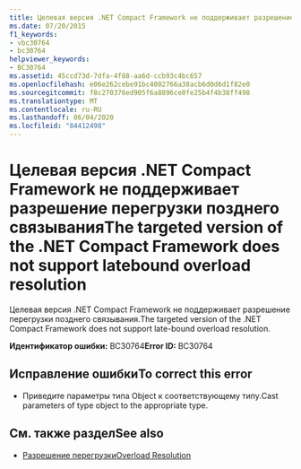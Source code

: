 ```yaml
---
title: Целевая версия .NET Compact Framework не поддерживает разрешение перегрузки позднего связывания
ms.date: 07/20/2015
f1_keywords:
- vbc30764
- bc30764
helpviewer_keywords:
- BC30764
ms.assetid: 45ccd73d-7dfa-4f88-aa6d-ccb93c4bc657
ms.openlocfilehash: e06e262cebe91bc4002766a38acb6d0d6d1f82e0
ms.sourcegitcommit: f8c270376ed905f6a8896ce0fe25b4f4b38ff498
ms.translationtype: MT
ms.contentlocale: ru-RU
ms.lasthandoff: 06/04/2020
ms.locfileid: "84412498"
---
```

# <a name="the-targeted-version-of-the-net-compact-framework-does-not-support-latebound-overload-resolution"></a><span data-ttu-id="249ba-102">Целевая версия .NET Compact Framework не поддерживает разрешение перегрузки позднего связывания</span><span class="sxs-lookup"><span data-stu-id="249ba-102">The targeted version of the .NET Compact Framework does not support latebound overload resolution</span></span>
<span data-ttu-id="249ba-103">Целевая версия .NET Compact Framework не поддерживает разрешение перегрузки позднего связывания.</span><span class="sxs-lookup"><span data-stu-id="249ba-103">The targeted version of the .NET Compact Framework does not support late-bound overload resolution.</span></span>  
  
 <span data-ttu-id="249ba-104">**Идентификатор ошибки:** BC30764</span><span class="sxs-lookup"><span data-stu-id="249ba-104">**Error ID:** BC30764</span></span>  
  
## <a name="to-correct-this-error"></a><span data-ttu-id="249ba-105">Исправление ошибки</span><span class="sxs-lookup"><span data-stu-id="249ba-105">To correct this error</span></span>  
  
- <span data-ttu-id="249ba-106">Приведите параметры типа Object к соответствующему типу.</span><span class="sxs-lookup"><span data-stu-id="249ba-106">Cast parameters of type object to the appropriate type.</span></span>  
  
## <a name="see-also"></a><span data-ttu-id="249ba-107">См. также раздел</span><span class="sxs-lookup"><span data-stu-id="249ba-107">See also</span></span>

- [<span data-ttu-id="249ba-108">Разрешение перегрузки</span><span class="sxs-lookup"><span data-stu-id="249ba-108">Overload Resolution</span></span>](../programming-guide/language-features/procedures/overload-resolution.md)
